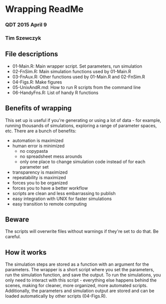 # Wrapping ReadMe  
### QDT 2015 April 9  
### Tim Szewczyk  

## File descriptions  
- 01-Main.R: Main wrapper script. Set parameters, run simulation  
- 02-FnSim.R: Main simulation functions used by 01-Main.R  
- 03-FnAux.R: Other functions used by 01-Main.R and 02-FnSim.R  
- 04-Figs.R: Make figures  
- 05-UnixAndR.md: How to run R scripts from the command line  
- 06-HandyFns.R: List of handy R functions  
  
## Benefits of wrapping  
This set up is useful if you're generating or using a lot of data - for example, running thousands of simulations, exploring a range of parameter spaces, etc. There are a bunch of benefits:  
- automation is maximized  
- human error is minimized  
  - no copypasta  
  - no spreadsheet mess arounds  
  - only one place to change simulation code instead of for each parameter set  
- transparency is maximized  
- repeatability is maximized  
- forces you to be organized  
- forces you to have a better workflow  
- scripts are clean and less embarrassing to publish  
- easy integration with UNIX for faster simulations  
- easy transition to remote computing  
  
## Beware  
The scripts will overwrite files without warnings if they're set to do that. Be careful.  
  
## How it works  
The simulation steps are stored as a function with an argument for the parameters. The wrapper is a short script where you set the parameters, run the simulation function, and save the output. To run the simulations, you only need to interact with this script - everything else happens behind the scenes, making for cleaner, more organized, more automated scripts. Additionally, the parameters and simulation output are stored and can be loaded automatically by other scripts (04-Figs.R). 